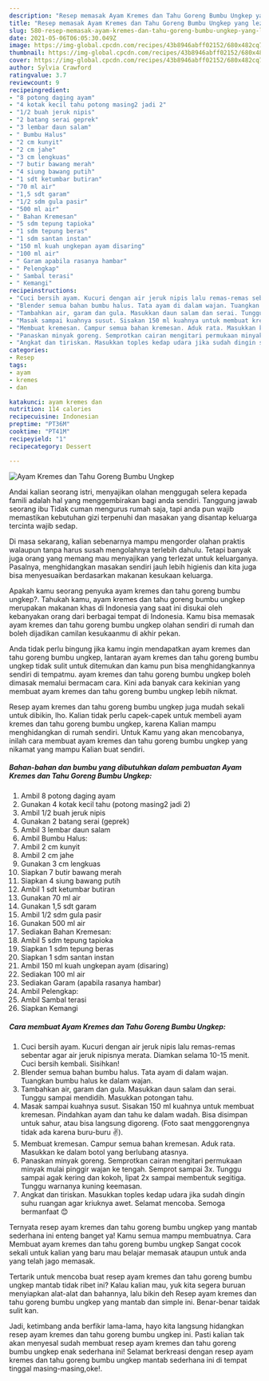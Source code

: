 ```yaml
---
description: "Resep memasak Ayam Kremes dan Tahu Goreng Bumbu Ungkep yang lezat dan Mudah Dibuat"
title: "Resep memasak Ayam Kremes dan Tahu Goreng Bumbu Ungkep yang lezat dan Mudah Dibuat"
slug: 580-resep-memasak-ayam-kremes-dan-tahu-goreng-bumbu-ungkep-yang-lezat-dan-mudah-dibuat
date: 2021-05-06T06:05:30.049Z
image: https://img-global.cpcdn.com/recipes/43b8946abff02152/680x482cq70/ayam-kremes-dan-tahu-goreng-bumbu-ungkep-foto-resep-utama.jpg
thumbnail: https://img-global.cpcdn.com/recipes/43b8946abff02152/680x482cq70/ayam-kremes-dan-tahu-goreng-bumbu-ungkep-foto-resep-utama.jpg
cover: https://img-global.cpcdn.com/recipes/43b8946abff02152/680x482cq70/ayam-kremes-dan-tahu-goreng-bumbu-ungkep-foto-resep-utama.jpg
author: Sylvia Crawford
ratingvalue: 3.7
reviewcount: 9
recipeingredient:
- "8 potong daging ayam"
- "4 kotak kecil tahu potong masing2 jadi 2"
- "1/2 buah jeruk nipis"
- "2 batang serai geprek"
- "3 lembar daun salam"
- " Bumbu Halus"
- "2 cm kunyit"
- "2 cm jahe"
- "3 cm lengkuas"
- "7 butir bawang merah"
- "4 siung bawang putih"
- "1 sdt ketumbar butiran"
- "70 ml air"
- "1,5 sdt garam"
- "1/2 sdm gula pasir"
- "500 ml air"
- " Bahan Kremesan"
- "5 sdm tepung tapioka"
- "1 sdm tepung beras"
- "1 sdm santan instan"
- "150 ml kuah ungkepan ayam disaring"
- "100 ml air"
- " Garam apabila rasanya hambar"
- " Pelengkap"
- " Sambal terasi"
- " Kemangi"
recipeinstructions:
- "Cuci bersih ayam. Kucuri dengan air jeruk nipis lalu remas-remas sebentar agar air jeruk nipisnya merata. Diamkan selama 10-15 menit. Cuci bersih kembali. Sisihkan!"
- "Blender semua bahan bumbu halus. Tata ayam di dalam wajan. Tuangkan bumbu halus ke dalam wajan."
- "Tambahkan air, garam dan gula. Masukkan daun salam dan serai. Tunggu sampai mendidih. Masukkan potongan tahu."
- "Masak sampai kuahnya susut. Sisakan 150 ml kuahnya untuk membuat kremesan. Pindahkan ayam dan tahu ke dalam wadah. Bisa disimpan untuk sahur, atau bisa langsung digoreng. (Foto saat menggorengnya tidak ada karena buru-buru ✌)."
- "Membuat kremesan. Campur semua bahan kremesan. Aduk rata. Masukkan ke dalam botol yang berlubang atasnya."
- "Panaskan minyak goreng. Semprotkan cairan mengitari permukaan minyak mulai pinggir wajan ke tengah. Semprot sampai 3x. Tunggu sampai agak kering dan kokoh, lipat 2x sampai membentuk segitiga. Tunggu warnanya kuning keemasan."
- "Angkat dan tiriskan. Masukkan toples kedap udara jika sudah dingin suhu ruangan agar kriuknya awet. Selamat mencoba. Semoga bermanfaat 😊"
categories:
- Resep
tags:
- ayam
- kremes
- dan

katakunci: ayam kremes dan 
nutrition: 114 calories
recipecuisine: Indonesian
preptime: "PT36M"
cooktime: "PT41M"
recipeyield: "1"
recipecategory: Dessert

---
```



![Ayam Kremes dan Tahu Goreng Bumbu Ungkep](https://img-global.cpcdn.com/recipes/43b8946abff02152/680x482cq70/ayam-kremes-dan-tahu-goreng-bumbu-ungkep-foto-resep-utama.jpg)

Andai kalian seorang istri, menyajikan olahan menggugah selera kepada famili adalah hal yang menggembirakan bagi anda sendiri. Tanggung jawab seorang ibu Tidak cuman mengurus rumah saja, tapi anda pun wajib memastikan kebutuhan gizi terpenuhi dan masakan yang disantap keluarga tercinta wajib sedap.

Di masa  sekarang, kalian sebenarnya mampu mengorder olahan praktis walaupun tanpa harus susah mengolahnya terlebih dahulu. Tetapi banyak juga orang yang memang mau menyajikan yang terlezat untuk keluarganya. Pasalnya, menghidangkan masakan sendiri jauh lebih higienis dan kita juga bisa menyesuaikan berdasarkan makanan kesukaan keluarga. 



Apakah kamu seorang penyuka ayam kremes dan tahu goreng bumbu ungkep?. Tahukah kamu, ayam kremes dan tahu goreng bumbu ungkep merupakan makanan khas di Indonesia yang saat ini disukai oleh kebanyakan orang dari berbagai tempat di Indonesia. Kamu bisa memasak ayam kremes dan tahu goreng bumbu ungkep olahan sendiri di rumah dan boleh dijadikan camilan kesukaanmu di akhir pekan.

Anda tidak perlu bingung jika kamu ingin mendapatkan ayam kremes dan tahu goreng bumbu ungkep, lantaran ayam kremes dan tahu goreng bumbu ungkep tidak sulit untuk ditemukan dan kamu pun bisa menghidangkannya sendiri di tempatmu. ayam kremes dan tahu goreng bumbu ungkep boleh dimasak memalui bermacam cara. Kini ada banyak cara kekinian yang membuat ayam kremes dan tahu goreng bumbu ungkep lebih nikmat.

Resep ayam kremes dan tahu goreng bumbu ungkep juga mudah sekali untuk dibikin, lho. Kalian tidak perlu capek-capek untuk membeli ayam kremes dan tahu goreng bumbu ungkep, karena Kalian mampu menghidangkan di rumah sendiri. Untuk Kamu yang akan mencobanya, inilah cara membuat ayam kremes dan tahu goreng bumbu ungkep yang nikamat yang mampu Kalian buat sendiri.

<!--inarticleads1-->

##### Bahan-bahan dan bumbu yang dibutuhkan dalam pembuatan Ayam Kremes dan Tahu Goreng Bumbu Ungkep:

1. Ambil 8 potong daging ayam
1. Gunakan 4 kotak kecil tahu (potong masing2 jadi 2)
1. Ambil 1/2 buah jeruk nipis
1. Gunakan 2 batang serai (geprek)
1. Ambil 3 lembar daun salam
1. Ambil  Bumbu Halus:
1. Ambil 2 cm kunyit
1. Ambil 2 cm jahe
1. Gunakan 3 cm lengkuas
1. Siapkan 7 butir bawang merah
1. Siapkan 4 siung bawang putih
1. Ambil 1 sdt ketumbar butiran
1. Gunakan 70 ml air
1. Gunakan 1,5 sdt garam
1. Ambil 1/2 sdm gula pasir
1. Gunakan 500 ml air
1. Sediakan  Bahan Kremesan:
1. Ambil 5 sdm tepung tapioka
1. Siapkan 1 sdm tepung beras
1. Siapkan 1 sdm santan instan
1. Ambil 150 ml kuah ungkepan ayam (disaring)
1. Sediakan 100 ml air
1. Sediakan  Garam (apabila rasanya hambar)
1. Ambil  Pelengkap:
1. Ambil  Sambal terasi
1. Siapkan  Kemangi




<!--inarticleads2-->

##### Cara membuat Ayam Kremes dan Tahu Goreng Bumbu Ungkep:

1. Cuci bersih ayam. Kucuri dengan air jeruk nipis lalu remas-remas sebentar agar air jeruk nipisnya merata. Diamkan selama 10-15 menit. Cuci bersih kembali. Sisihkan!
1. Blender semua bahan bumbu halus. Tata ayam di dalam wajan. Tuangkan bumbu halus ke dalam wajan.
1. Tambahkan air, garam dan gula. Masukkan daun salam dan serai. Tunggu sampai mendidih. Masukkan potongan tahu.
1. Masak sampai kuahnya susut. Sisakan 150 ml kuahnya untuk membuat kremesan. Pindahkan ayam dan tahu ke dalam wadah. Bisa disimpan untuk sahur, atau bisa langsung digoreng. (Foto saat menggorengnya tidak ada karena buru-buru ✌).
1. Membuat kremesan. Campur semua bahan kremesan. Aduk rata. Masukkan ke dalam botol yang berlubang atasnya.
1. Panaskan minyak goreng. Semprotkan cairan mengitari permukaan minyak mulai pinggir wajan ke tengah. Semprot sampai 3x. Tunggu sampai agak kering dan kokoh, lipat 2x sampai membentuk segitiga. Tunggu warnanya kuning keemasan.
1. Angkat dan tiriskan. Masukkan toples kedap udara jika sudah dingin suhu ruangan agar kriuknya awet. Selamat mencoba. Semoga bermanfaat 😊




Ternyata resep ayam kremes dan tahu goreng bumbu ungkep yang mantab sederhana ini enteng banget ya! Kamu semua mampu membuatnya. Cara Membuat ayam kremes dan tahu goreng bumbu ungkep Sangat cocok sekali untuk kalian yang baru mau belajar memasak ataupun untuk anda yang telah jago memasak.

Tertarik untuk mencoba buat resep ayam kremes dan tahu goreng bumbu ungkep mantab tidak ribet ini? Kalau kalian mau, yuk kita segera buruan menyiapkan alat-alat dan bahannya, lalu bikin deh Resep ayam kremes dan tahu goreng bumbu ungkep yang mantab dan simple ini. Benar-benar taidak sulit kan. 

Jadi, ketimbang anda berfikir lama-lama, hayo kita langsung hidangkan resep ayam kremes dan tahu goreng bumbu ungkep ini. Pasti kalian tak akan menyesal sudah membuat resep ayam kremes dan tahu goreng bumbu ungkep enak sederhana ini! Selamat berkreasi dengan resep ayam kremes dan tahu goreng bumbu ungkep mantab sederhana ini di tempat tinggal masing-masing,oke!.

